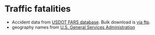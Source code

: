 # Traffic fatalities

- Accident data from [USDOT FARS database](https://www.nhtsa.gov/research-data/fatality-analysis-reporting-system-fars). Bulk download is [via ftp](ftp://ftp.nhtsa.dot.gov/fars/).
- geography names from [U.S. General Services Administration](https://www.gsa.gov/reference/geographic-locator-codes/glcs-for-the-us-and-us-territories)
